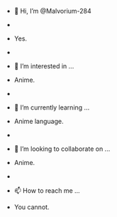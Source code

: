 - 👋 Hi, I’m @Malvorium-284
-
- Yes.
-
- 👀 I’m interested in ...

- Anime.
- 
- 🌱 I’m currently learning ...

- Anime language.
- 
- 💞️ I’m looking to collaborate on ... 

- Anime.
- 
- 📫 How to reach me ...
- You cannot.


<!---
Malvorium-284/Malvorium-284 is a ✨ special ✨ repository because its `README.md` (this file) appears on your GitHub profile.
You can click the Preview link to take a look at your changes.
--->
